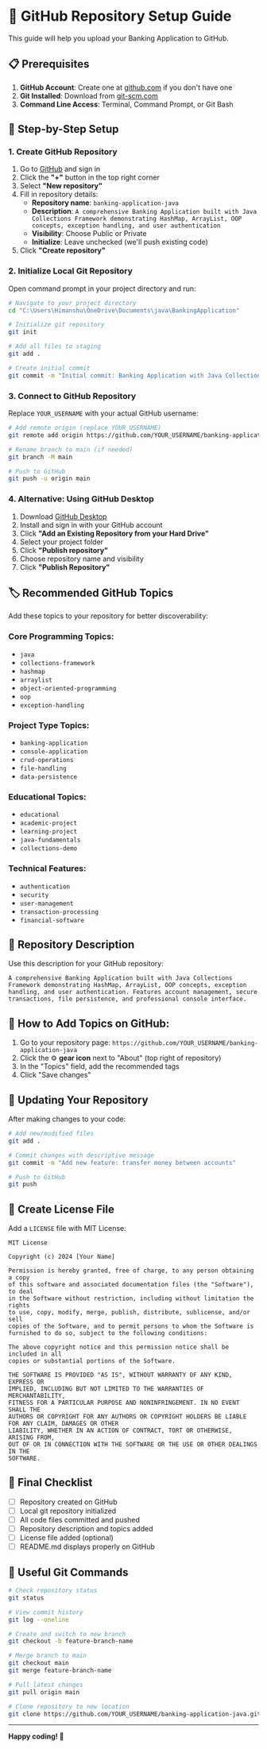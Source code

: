 # 🚀 GitHub Repository Setup Guide

This guide will help you upload your Banking Application to GitHub.

## 📋 Prerequisites

1. **GitHub Account**: Create one at [github.com](https://github.com) if you don't have one
2. **Git Installed**: Download from [git-scm.com](https://git-scm.com/)
3. **Command Line Access**: Terminal, Command Prompt, or Git Bash

## 🔧 Step-by-Step Setup

### 1. Create GitHub Repository

1. Go to [GitHub](https://github.com) and sign in
2. Click the **"+"** button in the top right corner
3. Select **"New repository"**
4. Fill in repository details:
   - **Repository name**: `banking-application-java`
   - **Description**: `A comprehensive Banking Application built with Java Collections Framework demonstrating HashMap, ArrayList, OOP concepts, exception handling, and user authentication`
   - **Visibility**: Choose Public or Private
   - **Initialize**: Leave unchecked (we'll push existing code)
5. Click **"Create repository"**

### 2. Initialize Local Git Repository

Open command prompt in your project directory and run:

```bash
# Navigate to your project directory
cd "C:\Users\Himanshu\OneDrive\Documents\java\BankingApplication"

# Initialize git repository
git init

# Add all files to staging
git add .

# Create initial commit
git commit -m "Initial commit: Banking Application with Java Collections Framework"
```

### 3. Connect to GitHub Repository

Replace `YOUR_USERNAME` with your actual GitHub username:

```bash
# Add remote origin (replace YOUR_USERNAME)
git remote add origin https://github.com/YOUR_USERNAME/banking-application-java.git

# Rename branch to main (if needed)
git branch -M main

# Push to GitHub
git push -u origin main
```

### 4. Alternative: Using GitHub Desktop

1. Download [GitHub Desktop](https://desktop.github.com/)
2. Install and sign in with your GitHub account
3. Click **"Add an Existing Repository from your Hard Drive"**
4. Select your project folder
5. Click **"Publish repository"**
6. Choose repository name and visibility
7. Click **"Publish Repository"**

## 🏷️ Recommended GitHub Topics

Add these topics to your repository for better discoverability:

### **Core Programming Topics:**
- `java`
- `collections-framework`
- `hashmap`
- `arraylist`
- `object-oriented-programming`
- `oop`
- `exception-handling`

### **Project Type Topics:**
- `banking-application`
- `console-application`
- `crud-operations`
- `file-handling`
- `data-persistence`

### **Educational Topics:**
- `educational`
- `academic-project`
- `learning-project`
- `java-fundamentals`
- `collections-demo`

### **Technical Features:**
- `authentication`
- `security`
- `user-management`
- `transaction-processing`
- `financial-software`

## 📝 Repository Description

Use this description for your GitHub repository:

```
A comprehensive Banking Application built with Java Collections Framework demonstrating HashMap, ArrayList, OOP concepts, exception handling, and user authentication. Features account management, secure transactions, file persistence, and professional console interface.
```

## 🎯 How to Add Topics on GitHub:

1. Go to your repository page: `https://github.com/YOUR_USERNAME/banking-application-java`
2. Click the ⚙️ **gear icon** next to "About" (top right of repository)
3. In the "Topics" field, add the recommended tags
4. Click "Save changes"

## 🔄 Updating Your Repository

After making changes to your code:

```bash
# Add new/modified files
git add .

# Commit changes with descriptive message
git commit -m "Add new feature: transfer money between accounts"

# Push to GitHub
git push
```

## 📄 Create License File

Add a `LICENSE` file with MIT License:

```
MIT License

Copyright (c) 2024 [Your Name]

Permission is hereby granted, free of charge, to any person obtaining a copy
of this software and associated documentation files (the "Software"), to deal
in the Software without restriction, including without limitation the rights
to use, copy, modify, merge, publish, distribute, sublicense, and/or sell
copies of the Software, and to permit persons to whom the Software is
furnished to do so, subject to the following conditions:

The above copyright notice and this permission notice shall be included in all
copies or substantial portions of the Software.

THE SOFTWARE IS PROVIDED "AS IS", WITHOUT WARRANTY OF ANY KIND, EXPRESS OR
IMPLIED, INCLUDING BUT NOT LIMITED TO THE WARRANTIES OF MERCHANTABILITY,
FITNESS FOR A PARTICULAR PURPOSE AND NONINFRINGEMENT. IN NO EVENT SHALL THE
AUTHORS OR COPYRIGHT FOR ANY AUTHORS OR COPYRIGHT HOLDERS BE LIABLE FOR ANY CLAIM, DAMAGES OR OTHER
LIABILITY, WHETHER IN AN ACTION OF CONTRACT, TORT OR OTHERWISE, ARISING FROM,
OUT OF OR IN CONNECTION WITH THE SOFTWARE OR THE USE OR OTHER DEALINGS IN THE
SOFTWARE.
```

## 🎯 Final Checklist

- [ ] Repository created on GitHub
- [ ] Local git repository initialized
- [ ] All code files committed and pushed
- [ ] Repository description and topics added
- [ ] License file added (optional)
- [ ] README.md displays properly on GitHub

## 🔗 Useful Git Commands

```bash
# Check repository status
git status

# View commit history
git log --oneline

# Create and switch to new branch
git checkout -b feature-branch-name

# Merge branch to main
git checkout main
git merge feature-branch-name

# Pull latest changes
git pull origin main

# Clone repository to new location
git clone https://github.com/YOUR_USERNAME/banking-application-java.git
```

---

**Happy coding! 🚀**
